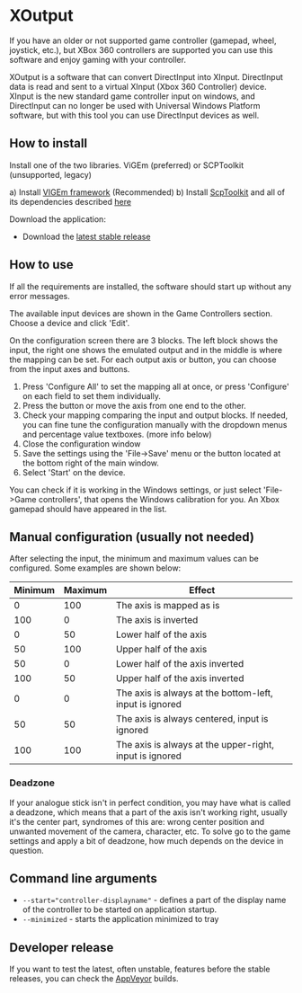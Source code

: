 # XOutput

If you have an older or not supported game controller (gamepad, wheel, joystick, etc.), but XBox 360 controllers are supported you can use this software and enjoy gaming with your controller.

XOutput is a software that can convert DirectInput into XInput. DirectInput data is read and sent to a virtual XInput (Xbox 360 Controller) device. XInput is the new standard game controller input on windows, and DirectInput can no longer be used with Universal Windows Platform software, but with this tool you can use DirectInput devices as well.

## How to install

Install one of the two libraries. ViGEm (preferred) or SCPToolkit (unsupported, legacy)

  a) Install [VIGEm framework](https://github.com/nefarius/ViGEm/wiki/Driver-Installation) (Recommended)
  b) Install [ScpToolkit](https://github.com/nefarius/ScpServer/releases/latest) and all of its dependencies described [here](https://github.com/nefarius/ScpToolkit/blob/master/README.md#installation-requirements)

Download the application:

* Download the [latest stable release](https://github.com/csutorasa/XOutput/releases/latest)

## How to use

If all the requirements are installed, the software should start up without any error messages.

The available input devices are shown in the Game Controllers section. Choose a  device and click 'Edit'.

On the configuration screen there are 3 blocks. The left block shows the input, the right one shows the emulated output and in the middle is where the mapping can be set. For each output axis or button, you can choose from the input axes and buttons.

1. Press 'Configure All' to set the mapping all at once, or press 'Configure' on each field to set them individually.
2. Press the button or move the axis from one end to the other.
3. Check your mapping comparing the input and output blocks. If needed, you can fine tune the configuration manually with the dropdown menus and percentage value textboxes. (more info below)
4. Close the configuration window
5. Save the settings using the 'File->Save' menu or the button located at the bottom right of the main window.
6. Select 'Start' on the device.

You can check if it is working in the Windows settings, or just select 'File->Game controllers', that opens the Windows calibration for you. An Xbox gamepad should have appeared in the list.

## Manual configuration (usually not needed)

After selecting the input, the minimum and maximum values can be configured. Some examples are shown below:

| Minimum | Maximum | Effect                                                  |
|---------|---------|---------------------------------------------------------|
| 0       | 100     | The axis is mapped as is                                |
| 100     | 0       | The axis is inverted                                    |
| 0       | 50      | Lower half of the axis                                  |
| 50      | 100     | Upper half of the axis                                  |
| 50      | 0       | Lower half of the axis inverted                         |
| 100     | 50      | Upper half of the axis inverted                         |
| 0       | 0       | The axis is always at the bottom-left, input is ignored |
| 50      | 50      | The axis is always centered, input is ignored           |
| 100     | 100     | The axis is always at the upper-right, input is ignored |

### Deadzone

If your analogue stick isn't in perfect condition, you may have what is called a deadzone, which means that a part of the axis isn't working right, usually it's the center part, syndromes of this are: wrong center position and unwanted movement of the camera, character, etc. To solve go to the game settings and apply a bit of deadzone, how much depends on the device in question.

## Command line arguments

- `--start="controller-displayname"` - defines a part of the display name of the controller to be started on application startup.
- `--minimized` - starts the application minimized to tray

## Developer release

If you want to test the latest, often unstable, features before the stable releases, you can check the [AppVeyor](https://ci.appveyor.com/project/csutorasa/xoutput/build/artifacts) builds.
